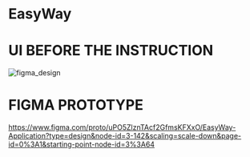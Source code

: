 # EasyWay


# UI BEFORE THE INSTRUCTION
![figma_design](https://github.com/yusufekrembm/EasyWay/assets/88238748/c3abc376-b6c5-42d5-a08c-ee0e7ae80246)












# FIGMA PROTOTYPE
https://www.figma.com/proto/uPO5ZlznTAcf2GfmsKFXxO/EasyWay-Application?type=design&node-id=3-142&scaling=scale-down&page-id=0%3A1&starting-point-node-id=3%3A64
